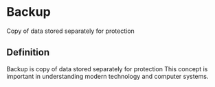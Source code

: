 # Backup

Copy of data stored separately for protection

## Definition
Backup is copy of data stored separately for protection This concept is important in understanding modern technology and computer systems.
